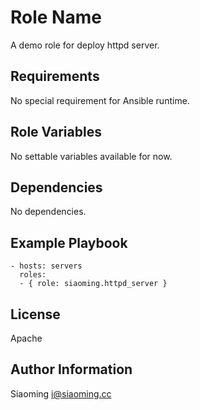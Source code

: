 Role Name
=========

A demo role for deploy httpd server.

Requirements
------------

No special requirement for Ansible runtime.

Role Variables
--------------

No settable variables available for now.

Dependencies
------------

No dependencies.

Example Playbook
----------------

    - hosts: servers
      roles:
      - { role: siaoming.httpd_server }

License
-------

Apache

Author Information
------------------

Siaoming
i@siaoming.cc
